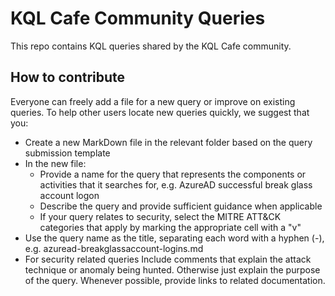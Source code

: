 # KQL Cafe Community Queries

This repo contains KQL queries shared by the KQL Cafe community. 

## How to contribute

Everyone can freely add a file for a new query or improve on existing queries. To help other users locate new queries quickly, we suggest that you:

- Create a new MarkDown file in the relevant folder based on the query submission template
- In the new file:
    - Provide a name for the query that represents the components or activities that it searches for, e.g. AzureAD successful break glass account logon
    - Describe the query and provide sufficient guidance when applicable
    - If your query relates to security, select the MITRE ATT&CK categories that apply by marking the appropriate cell with a "v"
- Use the query name as the title, separating each word with a hyphen (-), e.g. azuread-breakglassaccount-logins.md
- For security related queries Include comments that explain the attack technique or anomaly being hunted. Otherwise just explain the purpose of the query. Whenever possible, provide links to related documentation.


